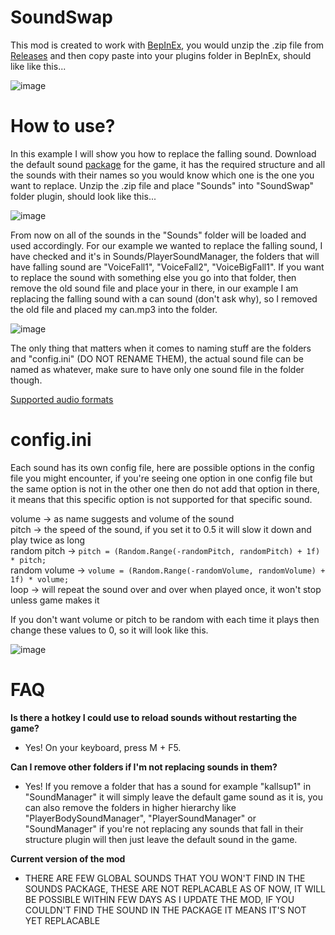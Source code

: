 # SoundSwap

This mod is created to work with [BepInEx](https://github.com/BepInEx/BepInEx), you would unzip the .zip file from [Releases](https://github.com/ru-mii/ADGAC-SoundSwap/releases) and then copy paste into your plugins folder in BepInEx, should like like this...

![image](https://github.com/ru-mii/ADGAC-SoundSwap/assets/118167137/148570f5-5f02-4023-b639-27c15ffeeca6)

# How to use?

In this example I will show you how to replace the falling sound.
Download the default sound [package](https://pixeldrain.com/u/u6c2QsX3) for the game, it has the required structure and all the sounds with their names so you would know which one is the one you want to replace.
Unzip the .zip file and place "Sounds" into "SoundSwap" folder plugin, should look like this... 

![image](https://github.com/ru-mii/ADGAC-SoundSwap/assets/118167137/92b02b27-7f68-400a-9706-4d62a9b2f14c)

From now on all of the sounds in the "Sounds" folder will be loaded and used accordingly. For our example we wanted to replace the falling sound,
I have checked and it's in Sounds/PlayerSoundManager, the folders that will have falling sound are "VoiceFall1", "VoiceFall2", "VoiceBigFall1".
If you want to replace the sound with something else you go into that folder, then remove the old sound file and place your in there,
in our example I am replacing the falling sound with a can sound (don't ask why), so I removed the old file and placed my can.mp3 into the folder.

![image](https://github.com/ru-mii/ADGAC-SoundSwap/assets/118167137/23234204-5ad5-4f25-aa70-651d830710ff)

The only thing that matters when it comes to naming stuff are the folders and "config.ini" (DO NOT RENAME THEM),
the actual sound file can be named as whatever, make sure to have only one sound file in the folder though.

[Supported audio formats](https://docs.unity3d.com/ScriptReference/AudioType.html)

# config.ini

Each sound has its own config file, here are possible options in the config file you might encounter,
if you're seeing one option in one config file but the same option is not in the other one then do not
add that option in there, it means that this specific option is not supported for that specific sound.

volume -> as name suggests and volume of the sound  
pitch -> the speed of the sound, if you set it to 0.5 it will slow it down and play twice as long  
random pitch -> ```pitch = (Random.Range(-randomPitch, randomPitch) + 1f) * pitch;```  
random volume -> ```volume = (Random.Range(-randomVolume, randomVolume) + 1f) * volume;```  
loop -> will repeat the sound over and over when played once, it won't stop unless game makes it  

If you don't want volume or pitch to be random with each time it plays then change these values to 0, so it will look like this.  

![image](https://github.com/ru-mii/ADGAC-SoundSwap/assets/118167137/be4e2273-e12d-4abd-8ea6-cb08ec9f558e)

# FAQ

**Is there a hotkey I could use to reload sounds without restarting the game?**
* Yes! On your keyboard, press M + F5.

**Can I remove other folders if I'm not replacing sounds in them?**  
* Yes! If you remove a folder that has a sound for example "kallsup1" in "SoundManager" it will simply leave the default game sound as it is,
you can also remove the folders in higher hierarchy like "PlayerBodySoundManager", "PlayerSoundManager" or "SoundManager" if you're not replacing
any sounds that fall in their structure plugin will then just leave the default sound in the game.

**Current version of the mod**
* THERE ARE FEW GLOBAL SOUNDS THAT YOU WON'T FIND IN THE SOUNDS PACKAGE, THESE ARE NOT REPLACABLE AS OF NOW, IT WILL BE POSSIBLE WITHIN FEW DAYS AS I UPDATE THE MOD, IF YOU COULDN'T FIND THE SOUND IN THE PACKAGE IT MEANS IT'S NOT YET REPLACABLE
